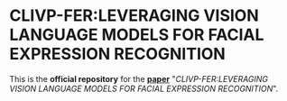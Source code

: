 # CLIVP-FER:LEVERAGING VISION LANGUAGE MODELS FOR FACIAL EXPRESSION RECOGNITION

This is the **official repository** for the [**paper**](https://arxiv.org/abs/) "*CLIVP-FER:LEVERAGING VISION LANGUAGE MODELS FOR FACIAL EXPRESSION RECOGNITION*".
